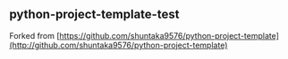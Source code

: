 ## python-project-template-test

Forked from [https://github.com/shuntaka9576/python-project-template](http://github.com/shuntaka9576/python-project-template)

